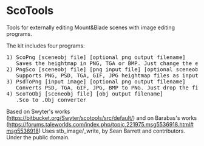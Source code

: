 # ScoTools
Tools for externally editing Mount&amp;Blade scenes with image editing programs.

The kit includes four programs:
<pre>
1) ScoPng [sceneobj file] [optional png output filename]
   Saves the heightmap in PNG, TGA or BMP. Just change the extension
2) PngSco [sceneobj file] [png input file] [optional sceneobj output]
   Supports PNG, PSD, TGA, GIF, JPG heightmap files as input
3) PsdToPng [input image] [optional png output filename]
   Converts PSD, TGA, GIF, JPG, BMP to PNG. Just drop the file on the program's icon
4) ScoToObj [sceneobj file] [obj output filename]
   .Sco to .Obj converter
</pre>

Based on Swyter's works (https://bitbucket.org/Swyter/scotools/src/default/) and on Barabas's works (https://forums.taleworlds.com/index.php/topic,221975.msg5536918.html#msg5536918)
Uses stb_image/_write, by Sean Barrett and contributors. Under the public domain.
